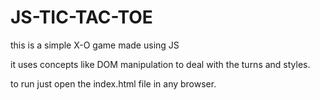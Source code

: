 # JS-TIC-TAC-TOE
this is a simple X-O game made using JS

it uses concepts like DOM manipulation to deal with the turns and styles.

to run just open the index.html file in any browser.
